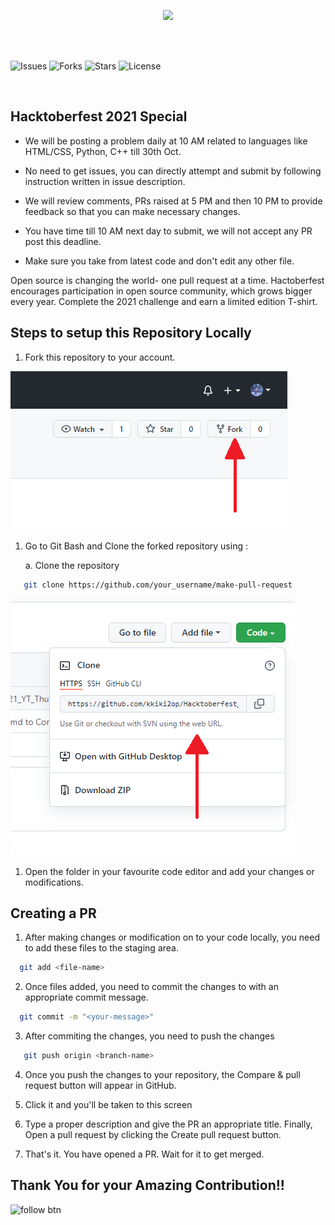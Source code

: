 <p align="center">
<img src="https://user-images.githubusercontent.com/46259712/192037191-3d1737bf-f4cb-4d9a-a63b-cdde95c47b4f.png" width="1100"/>
 </p>

 <br>
 <br>

 ![Issues](https://img.shields.io/github/issues/GeekNerds/Hacktoberfest-2022?style=for-the-badge)
![Forks](https://img.shields.io/github/forks/GeekNerds/Hacktoberfest-2022?style=for-the-badge)
![Stars](https://img.shields.io/github/stars/GeekNerds/Hacktoberfest-2022?style=for-the-badge)
![License](https://img.shields.io/github/license/GeekNerds/Hacktoberfest-2022?style=for-the-badge)

<br>

## Hacktoberfest 2021 Special

- We will be posting a problem daily at 10 AM related to languages like HTML/CSS, Python, C++ till 30th Oct.

- No need to get issues, you can directly attempt and submit by following instruction written in issue description.

- We will review comments, PRs raised at 5 PM and then 10 PM to provide feedback so that you can make necessary changes.

- You have time till 10 AM next day to submit, we will not accept any PR post this deadline.

- Make sure you take from latest code and don't edit any other file. 


Open source is changing the world- one pull request at a time.
Hactoberfest encourages participation in open source community, which grows bigger every year. 
Complete the 2021 challenge and earn a limited edition T-shirt.



## Steps to setup this Repository Locally

  1. Fork this repository to your account.

![](assets/img_fork_1.png)

  1. Go to Git Bash and Clone the forked repository using :
       
       a. Clone the repository
```bash
   git clone https://github.com/your_username/make-pull-request
```
![](assets/clone_2.png)

 1. Open the folder in your favourite code editor and add your changes or modifications.
 
## Creating a PR 
 
 1. After making changes or modification on to your code locally, you need to add these files to the staging area.
```bash
  git add <file-name>
```
 2. Once files added, you need to commit the changes to with an appropriate commit message.
```bash
  git commit -m "<your-message>"
```
 3. After commiting the changes, you need to push the changes
```bash
   git push origin <branch-name>
```
 4. Once you push the changes to your repository, the Compare & pull request button will appear in GitHub.

 5. Click it and you'll be taken to this screen

 6. Type a proper description and give the PR an appropriate title. Finally, Open a pull request by clicking the Create pull request button.

 7. That's it. You have opened a PR. Wait for it to get merged.


## Thank You for your Amazing Contribution!!



![follow btn](https://img.shields.io/github/followers/GeekNerds?style=social)